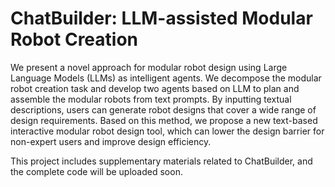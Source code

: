 # ChatBuilder: LLM-assisted Modular Robot Creation

We present a novel approach for modular robot design using Large Language Models (LLMs) as intelligent agents. We decompose the modular robot creation task and develop two agents based on LLM to plan and assemble the modular robots from text prompts. By inputting textual descriptions, users can generate robot designs that cover a wide range of design requirements. Based on this method, we propose a new text-based interactive modular robot design tool, which can lower the design barrier for non-expert users and improve design efficiency.

This project includes supplementary materials related to ChatBuilder, and the complete code will be uploaded soon.

